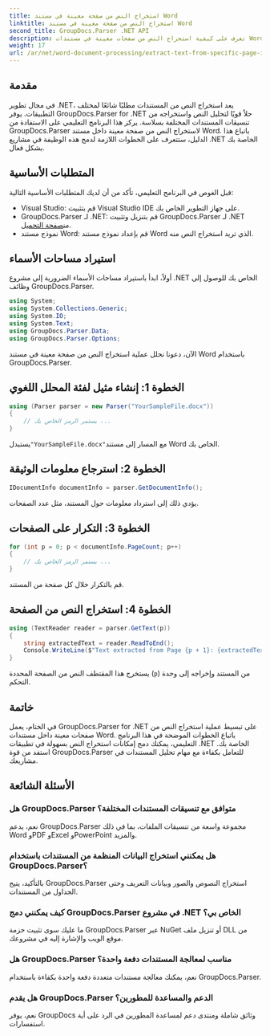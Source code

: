 ```yaml
---
title: استخراج النص من صفحة معينة في مستند Word
linktitle: استخراج النص من صفحة معينة في مستند Word
second_title: GroupDocs.Parser .NET API
description: تعرف على كيفية استخراج النص من صفحات معينة في مستندات Word باستخدام GroupDocs.Parser لـ .NET. دمج قدرات استخراج النص في .NET الخاص بك.
weight: 17
url: /ar/net/word-document-processing/extract-text-from-specific-page-in-word-document/
---
```

## مقدمة
في مجال تطوير .NET، يعد استخراج النص من المستندات مطلبًا شائعًا لمختلف التطبيقات. يوفر GroupDocs.Parser for .NET حلاً قويًا لتحليل النص واستخراجه من تنسيقات المستندات المختلفة بسلاسة. يركز هذا البرنامج التعليمي على الاستفادة من GroupDocs.Parser لاستخراج النص من صفحة معينة داخل مستند Word. باتباع هذا الدليل، ستتعرف على الخطوات اللازمة لدمج هذه الوظيفة في مشاريع .NET الخاصة بك بشكل فعال.
## المتطلبات الأساسية
قبل الغوص في البرنامج التعليمي، تأكد من أن لديك المتطلبات الأساسية التالية:
- Visual Studio: قم بتثبيت Visual Studio IDE على جهاز التطوير الخاص بك.
-  GroupDocs.Parser لـ .NET: قم بتنزيل وتثبيت GroupDocs.Parser لـ .NET من[صفحة التحميل](https://releases.groupdocs.com/parser/net/).
- نموذج مستند Word: قم بإعداد نموذج مستند Word الذي تريد استخراج النص منه.

## استيراد مساحات الأسماء
أولاً، ابدأ باستيراد مساحات الأسماء الضرورية إلى مشروع .NET الخاص بك للوصول إلى وظائف GroupDocs.Parser.
```csharp
using System;
using System.Collections.Generic;
using System.IO;
using System.Text;
using GroupDocs.Parser.Data;
using GroupDocs.Parser.Options;
```

الآن، دعونا نحلل عملية استخراج النص من صفحة معينة في مستند Word باستخدام GroupDocs.Parser.
## الخطوة 1: إنشاء مثيل لفئة المحلل اللغوي
```csharp
using (Parser parser = new Parser("YourSampleFile.docx"))
{
    // يستمر الرمز الخاص بك ...
}
```
 يستبدل`"YourSampleFile.docx"`مع المسار إلى مستند Word الخاص بك.
## الخطوة 2: استرجاع معلومات الوثيقة
```csharp
IDocumentInfo documentInfo = parser.GetDocumentInfo();
```
يؤدي ذلك إلى استرداد معلومات حول المستند، مثل عدد الصفحات.
## الخطوة 3: التكرار على الصفحات
```csharp
for (int p = 0; p < documentInfo.PageCount; p++)
{
    // يستمر الرمز الخاص بك ...
}
```
قم بالتكرار خلال كل صفحة من المستند.
## الخطوة 4: استخراج النص من الصفحة
```csharp
using (TextReader reader = parser.GetText(p))
{
    string extractedText = reader.ReadToEnd();
    Console.WriteLine($"Text extracted from Page {p + 1}: {extractedText}");
}
```
يستخرج هذا المقتطف النص من الصفحة المحددة (`p`) من المستند وإخراجه إلى وحدة التحكم.

## خاتمة
في الختام، يعمل GroupDocs.Parser for .NET على تبسيط عملية استخراج النص من صفحات معينة داخل مستندات Word. باتباع الخطوات الموضحة في هذا البرنامج التعليمي، يمكنك دمج إمكانات استخراج النص بسهولة في تطبيقات .NET الخاصة بك. استفد من قوة GroupDocs.Parser للتعامل بكفاءة مع مهام تحليل المستندات في مشاريعك.

## الأسئلة الشائعة
### هل GroupDocs.Parser متوافق مع تنسيقات المستندات المختلفة؟
نعم، يدعم GroupDocs.Parser مجموعة واسعة من تنسيقات الملفات، بما في ذلك Word وPDF وExcel وPowerPoint والمزيد.
### هل يمكنني استخراج البيانات المنظمة من المستندات باستخدام GroupDocs.Parser؟
بالتأكيد، يتيح GroupDocs.Parser استخراج النصوص والصور وبيانات التعريف وحتى الجداول من المستندات.
### كيف يمكنني دمج GroupDocs.Parser في مشروع .NET الخاص بي؟
ما عليك سوى تثبيت حزمة GroupDocs.Parser عبر NuGet أو تنزيل ملف DLL من موقع الويب والإشارة إليه في مشروعك.
### هل GroupDocs.Parser مناسب لمعالجة المستندات دفعة واحدة؟
نعم، يمكنك معالجة مستندات متعددة دفعة واحدة بكفاءة باستخدام GroupDocs.Parser.
### هل يقدم GroupDocs.Parser الدعم والمساعدة للمطورين؟
نعم، يوفر GroupDocs وثائق شاملة ومنتدى دعم لمساعدة المطورين في الرد على أية استفسارات.